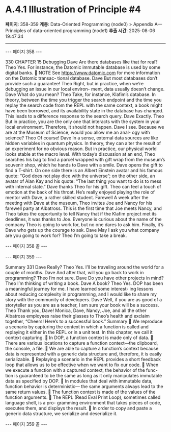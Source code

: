 # A.4.1 Illustration of Principle #4

**페이지**: 358-359
**계층**: Data-Oriented Programming (node0) > Appendix A—Principles of data-oriented programming (node1)
**추출 시간**: 2025-08-06 19:47:34

---


--- 페이지 358 ---

330 CHAPTER 15 Debugging
Dave Are there databases like that for real?
Theo Yes. For instance, the Datomic immutable database is used by some digital
banks.
 NOTE See https://www.datomic.com for more information on the Datomic transac-
tional database.
Dave But most databases don’t provide such a guarantee!
Theo Right, but in practice, when we’re debugging an issue in our local environ-
ment, data usually doesn’t change.
Dave What do you mean?
Theo Take, for instance, Klafim’s database. In theory, between the time you trigger
the search endpoint and the time you replay the search code from the REPL
with the same context, a book might have been borrowed, and its availability
state in the database has changed. This leads to a difference response to the
search query.
Dave Exactly.
Theo But in practice, you are the only one that interacts with the system in your local
environment. Therefore, it should not happen.
Dave I see. Because we are at the Museum of Science, would you allow me an anal-
ogy with science?
Theo Of course!
Dave In a sense, external data sources are like hidden variables in quantum physics.
In theory, they can alter the result of an experiment for no obvious reason. But
in practice, our physical world looks stable at the macro level.
With today’s discussion at an end, Theo searches his bag to find a parcel wrapped with gift
wrap from the museum’s souvenir shop, which he hands to Dave with a smile. Dave opens
the gift to find a T-shirt. On one side there is an Albert Einstein avatar and his famous
quote: “God does not play dice with the universe”; on the other side, an avatar of Alan Kay
and his quote: “The last thing you want to do is to mess with internal state.”
Dave thanks Theo for his gift. Theo can feel a touch of emotion at the back of his
throat. He’s really enjoyed playing the role of mentor with Dave, a rather skilled student.
Farewell
A week after the meeting with Dave at the museum, Theo invites Joe and Nancy for his
farewell party at Albatross. This is the first time that Joe meets Nancy, and Theo takes the
opportunity to tell Nancy that if the Klafim project met its deadlines, it was thanks to Joe.
Everyone is curious about the name of the company Theo is going to work for, but no one
dares to ask him. Finally, it’s Dave who gets up the courage to ask.
Dave May I ask you what company are you going to work for?
Theo I’m going to take a break.

--- 페이지 358 끝 ---


--- 페이지 359 ---

Summary 331
Dave Really?
Theo Yes. I’ll be traveling around the world for a couple of months.
Dave And after that, will you go back to work in programming?
Theo I’m not sure.
Dave Do you have other projects in mind?
Theo I’m thinking of writing a book.
Dave A book?
Theo Yes. DOP has been a meaningful journey for me. I have learned some interest-
ing lessons about reducing complexity in programming, and I would like to
share my story with the community of developers.
Dave Well, if you are as good of a storyteller as you are as a teacher, I am sure your
book will be a success.
Theo Thank you, Dave!
Monica, Dave, Nancy, Joe, and all the other Albatross employees raise their glasses to
Theo’s health and exclaim together, “Cheers! Here’s to a successful book.”
Summary
 We reproduce a scenario by capturing the context in which a function is called
and replaying it either in the REPL or in a unit test. In this chapter, we call it
context capturing.
 In DOP, a function context is made only of data.
 There are various locations to capture a function context—the clipboard, the
console, a file.
 We are able to capture a function’s context because data is represented with a
generic data structure and, therefore, it is easily serializable.
 Replaying a scenario in the REPL provides a short feedback loop that allows us
to be effective when we want to fix our code.
 When we execute a function with a captured context, the behavior of the func-
tion is guaranteed to be the same as long as it only manipulates immutable data
as specified by DOP.
 In modules that deal with immutable data, function behavior is deterministic—
the same arguments always lead to the same return values.
 The function context is made of the values of the function arguments.
 The REPL (Read Eval Print Loop), sometimes called language shell, is a pro-
gramming environment that takes pieces of code, executes them, and displays
the result.
 In order to copy and paste a generic data structure, we serialize and deserialize it.

--- 페이지 359 끝 ---
